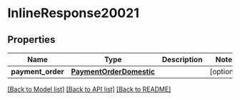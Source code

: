 # InlineResponse20021

## Properties
Name | Type | Description | Notes
------------ | ------------- | ------------- | -------------
**payment_order** | [**PaymentOrderDomestic**](PaymentOrderDomestic.md) |  | [optional] 

[[Back to Model list]](../README.md#documentation-for-models) [[Back to API list]](../README.md#documentation-for-api-endpoints) [[Back to README]](../README.md)


